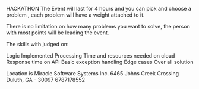 HACKATHON
The Event will last for 4 hours and you can pick and choose a problem , each problem will have a weight attached to it.

There is no limitation on how many problems you want to solve, the person with most points will be leading the event.

The skills with judged on:

Logic Implemented
Processing Time and resources needed on cloud
Response time on API
Basic exception handling
Edge cases
Over all solution

Location is Miracle Software Systems Inc.
6465 Johns Creek Crossing
Duluth, GA - 30097
6787178552
